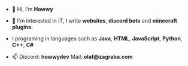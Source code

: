 <ul><li>👋 Hi, I’m <b>Howwy</b></li></ul>
<ul><li>👀 I'm interested in IT, I write <b>websites</b>, <b>discord bots</b> and <b>minecraft plugins.</b></li></ul>
<ul><li>I programing in languages such as <b>Java</b>, <b>HTML</b>, <b>JavaScript</b>, <b>Python</b>, <b>C++</b>, <b>C#</b></li></ul>
<ul><li>📫 Discord: <b>howwydev</b> Mail: <b>olaf@zagraba.com</b></li></ul>
